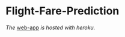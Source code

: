 # Flight-Fare-Prediction
_The_ [web-app](https://flightfarepredictor-streamlit.herokuapp.com/) _is hosted with heroku._
